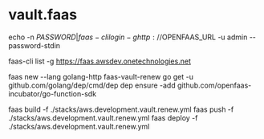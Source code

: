 # vault.faas

echo -n $PASSWORD | faas-cli login -g http://$OPENFAAS_URL -u admin --password-stdin

faas-cli list -g https://faas.awsdev.onetechnologies.net


faas new --lang golang-http faas-vault-renew
go get -u github.com/golang/dep/cmd/dep
dep ensure -add github.com/openfaas-incubator/go-function-sdk

faas build -f ./stacks/aws.development.vault.renew.yml
faas push -f ./stacks/aws.development.vault.renew.yml
faas deploy -f ./stacks/aws.development.vault.renew.yml
